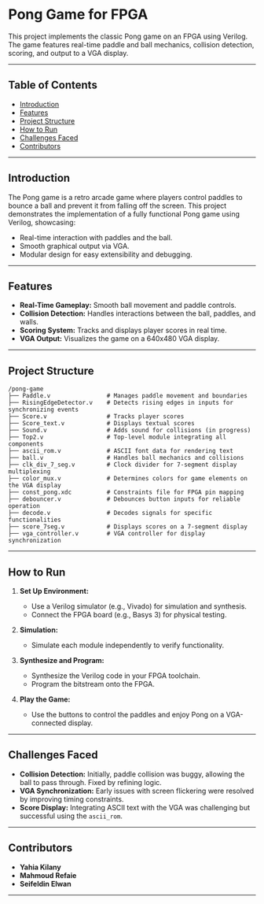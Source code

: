# Pong Game for FPGA  

This project implements the classic Pong game on an FPGA using Verilog. The game features real-time paddle and ball mechanics, collision detection, scoring, and output to a VGA display.  

---

## Table of Contents  
- [Introduction](#introduction)  
- [Features](#features)  
- [Project Structure](#project-structure)  
- [How to Run](#how-to-run)  
- [Challenges Faced](#challenges-faced)  
- [Contributors](#contributors)  

---

## Introduction  

The Pong game is a retro arcade game where players control paddles to bounce a ball and prevent it from falling off the screen. This project demonstrates the implementation of a fully functional Pong game using Verilog, showcasing:  
- Real-time interaction with paddles and the ball.  
- Smooth graphical output via VGA.  
- Modular design for easy extensibility and debugging.  

---

## Features  

- **Real-Time Gameplay:** Smooth ball movement and paddle controls.  
- **Collision Detection:** Handles interactions between the ball, paddles, and walls.  
- **Scoring System:** Tracks and displays player scores in real time.  
- **VGA Output:** Visualizes the game on a 640x480 VGA display.  

---

## Project Structure  

```
/pong-game  
├── Paddle.v                # Manages paddle movement and boundaries  
├── RisingEdgeDetector.v    # Detects rising edges in inputs for synchronizing events  
├── Score.v                 # Tracks player scores  
├── Score_text.v            # Displays textual scores  
├── Sound.v                 # Adds sound for collisions (in progress)  
├── Top2.v                  # Top-level module integrating all components  
├── ascii_rom.v             # ASCII font data for rendering text  
├── ball.v                  # Handles ball mechanics and collisions  
├── clk_div_7_seg.v         # Clock divider for 7-segment display multiplexing  
├── color_mux.v             # Determines colors for game elements on the VGA display  
├── const_pong.xdc          # Constraints file for FPGA pin mapping  
├── debouncer.v             # Debounces button inputs for reliable operation  
├── decode.v                # Decodes signals for specific functionalities  
├── score_7seg.v            # Displays scores on a 7-segment display  
├── vga_controller.v        # VGA controller for display synchronization  
```

---


## How to Run  

1. **Set Up Environment:**  
   - Use a Verilog simulator (e.g., Vivado) for simulation and synthesis.  
   - Connect the FPGA board (e.g., Basys 3) for physical testing.  

2. **Simulation:**  
   - Simulate each module independently to verify functionality.  

3. **Synthesize and Program:**  
   - Synthesize the Verilog code in your FPGA toolchain.  
   - Program the bitstream onto the FPGA.  

4. **Play the Game:**  
   - Use the buttons to control the paddles and enjoy Pong on a VGA-connected display.  

---

## Challenges Faced  

- **Collision Detection:** Initially, paddle collision was buggy, allowing the ball to pass through. Fixed by refining logic.  
- **VGA Synchronization:** Early issues with screen flickering were resolved by improving timing constraints.  
- **Score Display:** Integrating ASCII text with the VGA was challenging but successful using the `ascii_rom`.  

---

## Contributors  

- **Yahia Kilany**  
- **Mahmoud Refaie**  
- **Seifeldin Elwan**  

---

